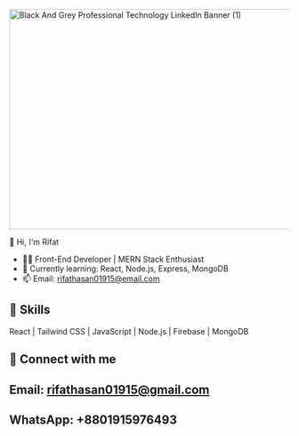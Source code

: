 
<img width="1584" height="396" alt="Black And Grey Professional Technology LinkedIn Banner (1)" src="https://github.com/user-attachments/assets/54ff274e-8b8a-48ee-b34a-7746055f265d" />




👋 Hi, I'm Rifat 

- 👨‍💻 Front-End Developer | MERN Stack Enthusiast
- 🌱 Currently learning: React, Node.js, Express, MongoDB
- 📫 Email: rifathasan01915@email.com

## 🚀 Skills
React | Tailwind CSS | JavaScript | Node.js | Firebase | MongoDB

## 🔗 Connect with me
## Email: rifathasan01915@gmail.com
## WhatsApp: +8801915976493


